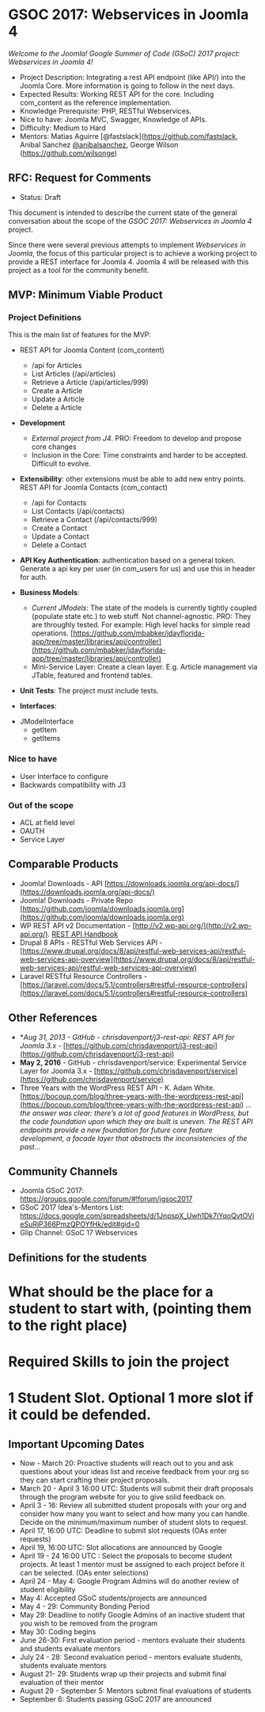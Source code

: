 # GSOC 2017: Webservices in Joomla 4

*Welcome to the Joomla! Google Summer of Code (GSoC) 2017 project: Webservices in Joomla 4!*

* Project Description: Integrating a rest API endpoint (like API/) into the Joomla Core. More information is going to follow in the next days.
* Expected Results: Working REST API for the core. Including com_content as the reference implementation.
* Knowledge Prerequisite: PHP, RESTful Webservices. 
* Nice to have: Joomla MVC, Swagger, Knowledge of APIs.
* Difficulty: Medium to Hard
* Mentors: Matias Aguirre [@fastslack](https://github.com/fastslack, Anibal Sanchez [@anibalsanchez](https://github.com/anibalsanchez), George Wilson (https://github.com/wilsonge)

## RFC: Request for Comments

* Status: Draft

This document is intended to describe the current state of the general conversation about the scope of the *GSOC 2017: Webservices in Joomla 4* project.

Since there were several previous attempts to implement *Webservices in Joomla*, the focus of this particular project is to achieve a working project to provide a REST interface for Joomla 4. Joomla 4 will be released with this project as a tool for the community benefit.

## MVP: Minimum Viable Product

### Project Definitions

This is the main list of features for the MVP:

* REST API for Joomla Content (com_content)
  - /api for Articles
  - List Articles (/api/articles)
  - Retrieve a Article (/api/articles/999)
  - Create a Article
  - Update a Article
  - Delete a Article

* **Development**
  - *External project from J4*. PRO: Freedom to develop and propose core changes
  - Inclusion in the Core: Time constraints and harder to be accepted. Difficult to evolve.

* **Extensibility**: other extensions must be able to add new entry points. REST API for Joomla Contacts (com_contact)
  - /api for Contacts
  - List Contacts (/api/contacts)
  - Retrieve a Contact (/api/contacts/999)
  - Create a Contact
  - Update a Contact
  - Delete a Contact

* **API Key Authentication**: authentication based on a general token. Generate a api key per user (in com_users for us) and use this in header for auth.

* **Business Models**:
  - *Current JModels*: The state of the models is currently tightly coupled (populate state etc.) to web stuff. Not channel-agnostic. PRO: They are throughly tested. For example: High level hacks for simple read operations. [https://github.com/mbabker/jdayflorida-app/tree/master/libraries/api/controller](https://github.com/mbabker/jdayflorida-app/tree/master/libraries/api/controller)
  - Mini-Service Layer: Create a clean layer. E.g. Article management via JTable, featured and frontend tables.
 
 * **Unit Tests**: The project must include tests.
 
 * **Interfaces**:
  - JModelInterface
    - getItem
    - getItems
   
### Nice to have

* User Interface to configure
* Backwards compatibility with J3

### Out of the scope

* ACL at field level
* OAUTH
* Service Layer

## Comparable Products

* Joomla! Downloads - API [https://downloads.joomla.org/api-docs/](https://downloads.joomla.org/api-docs/)
* Joomla! Downloads - Private Repo [https://github.com/joomla/downloads.joomla.org](https://github.com/joomla/downloads.joomla.org)
* WP REST API v2 Documentation - [http://v2.wp-api.org/](http://v2.wp-api.org/). [REST API Handbook](https://developer.wordpress.org/rest-api/reference/posts/)
* Drupal 8 APIs - RESTful Web Services API - [https://www.drupal.org/docs/8/api/restful-web-services-api/restful-web-services-api-overview](https://www.drupal.org/docs/8/api/restful-web-services-api/restful-web-services-api-overview)
* Laravel RESTful Resource Controllers - [https://laravel.com/docs/5.1/controllers#restful-resource-controllers](https://laravel.com/docs/5.1/controllers#restful-resource-controllers)

## Other References

* **Aug 31, 2013 - GitHub - chrisdavenport/j3-rest-api: REST API for Joomla 3.x* - [https://github.com/chrisdavenport/j3-rest-api](https://github.com/chrisdavenport/j3-rest-api)
* **May 2, 2016** - GitHub - chrisdavenport/service: Experimental Service Layer for Joomla 3.x - [https://github.com/chrisdavenport/service](https://github.com/chrisdavenport/service)
* Three Years with the WordPress REST API - K. Adam White. [https://bocoup.com/blog/three-years-with-the-wordpress-rest-api](https://bocoup.com/blog/three-years-with-the-wordpress-rest-api) *... the answer was clear: there’s a lot of good features in WordPress, but the code foundation upon which they are built is uneven. The REST API endpoints provide a new foundation for future core feature development, a facade layer that abstracts the inconsistencies of the past...*

## Community Channels

* Joomla GSoC 2017: https://groups.google.com/forum/#!forum/jgsoc2017
* GSoC 2017 Idea's-Mentors List: https://docs.google.com/spreadsheets/d/1JnpspX_Uwh1Dk7iYqoQvtOVieSuRjP366PmzQPOYfHk/edit#gid=0
* Glip Channel: GSoC 17 Webservices 

## Definitions for the students

# What should be the place for a student to start with, (pointing them to the right place)
# Required Skills to join the project
# 1 Student Slot. Optional 1 more slot if it could be defended.

## Important Upcoming Dates

* Now - March 20: Proactive students will reach out to you and ask questions about your ideas list and receive feedback from your org so they can start crafting their project proposals.
* March 20 - April 3 16:00 UTC: Students will submit their draft proposals through the program website for you to give solid feedback on.
* April 3 - 16: Review all submitted student proposals with your org and consider how many you want to select and how many you can handle. Decide on the minimum/maximum number of student slots to request.
* April 17, 16:00 UTC: Deadline to submit slot requests (OAs enter requests)
* April 19, 16:00 UTC: Slot allocations are announced by Google
* April 19 - 24 16:00 UTC : Select the proposals to become student projects. At least 1 mentor must be assigned to each project before it can be selected. (OAs enter selections)
* April 24 - May 4: Google Program Admins will do another review of student eligibility
* May 4: Accepted GSoC students/projects are announced
* May 4 - 29: Community Bonding Period
* May 29: Deadline to notify Google Admins of an inactive student that you wish to be removed from the program
* May 30: Coding begins
* June 26-30: First evaluation period - mentors evaluate their students and students evaluate mentors
* July 24 - 28: Second evaluation period - mentors evaluate students, students evaluate mentors
* August 21- 29: Students wrap up their projects and submit final evaluation of their mentor
* August 29 - September 5: Mentors submit final evaluations of students
* September 6: Students passing GSoC 2017 are announced


